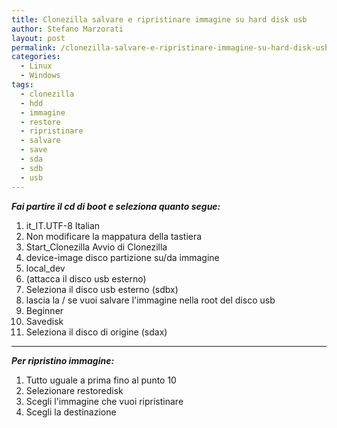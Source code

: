```yaml
---
title: Clonezilla salvare e ripristinare immagine su hard disk usb
author: Stefano Marzorati
layout: post
permalink: /clonezilla-salvare-e-ripristinare-immagine-su-hard-disk-usb/
categories:
  - Linux
  - Windows
tags:
  - clonezilla
  - hdd
  - immagine
  - restore
  - ripristinare
  - salvare
  - save
  - sda
  - sdb
  - usb
---
```

***Fai partire il cd di boot e seleziona quanto segue:***   

1) it_IT.UTF-8 Italian
2) Non modificare la mappatura della tastiera
3) Start_Clonezilla Avvio di Clonezilla
4) device-image disco partizione su/da immagine
5) local_dev
6) (attacca il disco usb esterno)
7) Seleziona il disco usb esterno (sdbx)
8) lascia la / se vuoi salvare l'immagine nella root del disco usb
9) Beginner
10) Savedisk
11) Seleziona il disco di origine (sdax)   
____________________________________________

***Per ripristino immagine:***   

1) Tutto uguale a prima fino al punto 10
2) Selezionare restoredisk
3) Scegli l'immagine che vuoi ripristinare
4) Scegli la destinazione